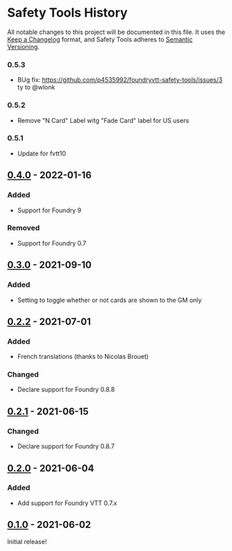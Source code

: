 # Safety Tools History

All notable changes to this project will be documented in this file.
It uses the [Keep a Changelog](https://keepachangelog.com/en/1.0.0/) format, and Safety Tools adheres to [Semantic Versioning](https://semver.org/spec/v2.0.0.html).

### 0.5.3

- BUg fix: https://github.com/p4535992/foundryvtt-safety-tools/issues/3 ty to @wlonk

### 0.5.2

- Remove "N Card" Label witg "Fade Card" label for US users

### 0.5.1

- Update for fvtt10

## [0.4.0] - 2022-01-16

### Added

* Support for Foundry 9

### Removed

* Support for Foundry 0.7

[0.4.0]: https://github.com/SpectralCiphers/safety-tools/compare/v0.3.0...v0.4.0


## [0.3.0] - 2021-09-10

### Added

* Setting to toggle whether or not cards are shown to the GM only

[0.3.0]: https://github.com/SpectralCiphers/safety-tools/compare/v0.2.2...v0.3.0


## [0.2.2] - 2021-07-01

### Added

* French translations (thanks to Nicolas Brouet)

### Changed

* Declare support for Foundry 0.8.8

[0.2.2]: https://github.com/SpectralCiphers/safety-tools/compare/v0.2.1...v0.2.2


## [0.2.1] - 2021-06-15

### Changed

* Declare support for Foundry 0.8.7

[0.2.1]: https://github.com/SpectralCiphers/safety-tools/compare/v0.2.0...v0.2.1


## [0.2.0] - 2021-06-04

### Added

* Add support for Foundry VTT 0.7.x

[0.2.0]: https://github.com/SpectralCiphers/safety-tools/compare/v0.1.0...v0.2.0


## [0.1.0] - 2021-06-02

Initial release!

[0.1.0]: https://github.com/SpectralCiphers/safety-tools/tree/v0.1.0
